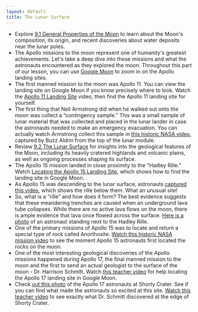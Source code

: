 ```yaml
---
layout: default
title: The Lunar Surface
---
```


- Explore [9.1 General Properties of the Moon](https://openstax.org/books/astronomy-2e/pages/9-1-general-properties-of-the-moon) to learn about the Moon's composition, its origin, and recent discoveries about water deposits near the lunar poles.
- The Apollo missions to the moon represent one of humanity's greatest achievements. Let's take a deep dive into these missions and what the astronauts encountered as they explored the moon. Throughout this part of our lesson, you can use [Google Moon](https://www.google.com/moon/) to zoom in on the Apollo landing sites.
- The first manned mission to the moon was Apollo 11. You can view the landing site on Google Moon if you know precisely where to look. Watch the [Apollo 11 Landing Site](https://youtu.be/dDo7ZaKU1As?si=BSNU2_XWFXCjQ7vV) video, then find the Apollo 11 landing site for yourself.
- The first thing that Neil Armstrong did when he walked out onto the moon was collect a “contingency sample.” This was a small sample of lunar material that was collected and placed in the lunar lander in case the astronauts needed to make an emergency evacuation. You can actually watch Armstrong collect this sample in [this historic NASA video](https://youtu.be/zmClgTiez0M?si=m87EfafgQkJ5Ta3r), captured by Buzz Aldrin from the top of the lunar module.  
- Review [9.2 The Lunar Surface](https://openstax.org/books/astronomy-2e/pages/9-2-the-lunar-surface) for insights into the geological features of the Moon, including its heavily cratered highlands and volcanic plains, as well as ongoing processes shaping its surface.
- The Apollo 15 mission landed in close proximity to the "Hadley Rille." Watch [Locating the Apollo 15 Landing Site](https://youtu.be/QWCJibFaXB4), which shows how to find the landing site in Google Moon.
- As Apollo 15 was descending to the lunar surface, astronauts [captured this video](https://youtu.be/fcGVCFNn0m0), which shows the rille below them. What an unusual site! 
- So, what is a “rille” and how does it form? The best evidence suggests that these meandering trenches are caused when an underground lava tube collapses. While there are no active lava flows on the moon, there is ample evidence that lava once flowed across the surface. [Here is a photo](https://storage.googleapis.com/avh-lessons/apollo15rille.jpg) of an astronaut standing next to the Hadley Rille.
- One of the primary missions of Apollo 15 was to locate and return a special type of rock called Anorthosite. [Watch this historic NASA mission video](https://youtu.be/FbxfixP-7ds) to see the moment Apollo 15 astronauts first located the rocks on the moon.
- One of the most interesting geological discoveries of the Apollo missions happened during Apollo 17, the final manned mission to the moon and the first to send an actual geologist to the surface of the moon - Dr. Harrison Schmitt. Watch [this teacher video](https://youtu.be/iqU3VQYjZaQ) for help locating the Apollo 17 landing site in Google Moon.
- Check [out this photo](https://apod.nasa.gov/apod/ap150802.html) of the Apollo 17 astronauts at Shorty Crater. See if you can find what made the astronauts so excited at this site. [Watch this teacher video](https://youtu.be/QDPa6LS2Mbk) to see exactly what Dr. Schmitt discovered at the edge of Shorty Crater. 
